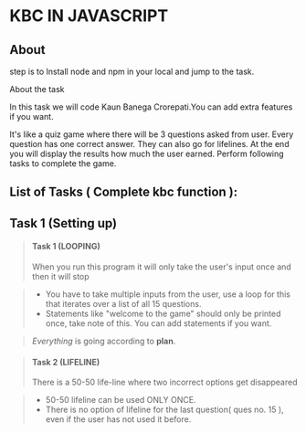 KBC IN JAVASCRIPT
===============

About
---------------

step is to Install node and npm in your local and jump to the task.

About the task

In this task we will code Kaun Banega Crorepati.You can add extra features if you want.

It's like a quiz game where there will be 3 questions asked from user. Every question has one correct answer. They can also go for lifelines. At the end you will display the results how much the user earned. Perform following tasks to complete the game.


List of Tasks ( Complete kbc function ):
---------------

Task 1 (Setting up)
---------------

> #### Task 1 (LOOPING)
> When you run this program it will only take the user's input once and then it will stop

> - You have to take multiple inputs from the user, use a loop for this that iterates over a list of all 15 questions.
> - Statements like "welcome to the game" should only be printed once, take note of this. You can add statements if you want.

>  *Everything* is going according to **plan**.



> #### Task 2 (LIFELINE)
> There is a 50-50 life-line where two incorrect options get disappeared

> - 50-50 lifeline can be used ONLY ONCE.
> - There is no option of lifeline for the last question( ques no. 15 ), even if the user has not used it before.

